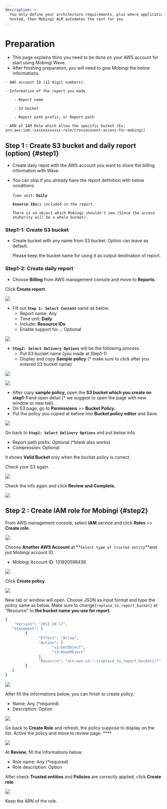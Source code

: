 ```yaml
---
description: >-
  You only define your architecture requirements, plus where application code is
  hosted, then Mobingi ALM automates the rest for you
---
```


# Preparation

* This page explains thins you need to be done on your AWS account for start using Mobingi Wave.
* After finishing preparation, you will need to give Mobingi the below informations. 

```
- AWS account ID (12 digit numbers).

- Information of the report you made.

    - Report name

    - S3 bucket

    - Report path prefix, or Report path

- ARN of IAM Role which allow the specific bucket.(Ex: arn:aws:iam::xxxxxxxxxxxx:role/crossacounnt-access-for-mobingi)
```

## Step 1 : Create S3 bucket and daily report \(option\)  {#step1}

* Create daily repot with the AWS account you want to share the billing information with Wave.
* You can skip if you already have the report definition with below conditions.

  `Time unit:` **`Daily`**

  **`Rsource IDs`**`is included in the report.`

  `There is no object which Mobingi shouldn't see.(Since the access atuhority will be a whole bucket).`

### Step1-1: **Create S3 bucket**

* Create bucket with any name from S3 bucket. Option can leave as default.

  Please keep the bucket name for using it as output destination of report.

### Step1-2: Create daily report

* Choose **Billing** from AWS management console and move to **Reports**.

Click **Create report**.

![](../.gitbook/assets/snip20180727_7.png)

* Fill out **`Step 1: Select Content`** same as below.
  * Report name: Any
  * Time unit: **Daily**
  * Include: **Resource IDs**
  * Enable support for...: Optional

![](../.gitbook/assets/snip20180727_9.png)

* **`Step2: Select Delivery Options`** will be the following process.
  * Put S3 bucket name \(you made at Step1-1\)
  * Display and copy **Sample policy** \(\* make sure to click after you entered S3 bucket name\)

![](../.gitbook/assets/snip20180727_12.png)

![](../.gitbook/assets/snip20180727_10.png)

* After copy **sample policy,** open the **S3 bucket which you create on step1-1** and open detail \(\* we suggest to open the page with new window or new tab\).
* On S3 page, go to **Permissions** &gt;&gt; **Bucket Policy.**
* Put the policy you copied at before into **Bucket policy editor** and Save.

![](../.gitbook/assets/snip20180727_17.png)

Go back to **`Step2: Select Delivery Options`** and put below info.

* Report path prefix: Optional  \(\*blank also works\) 
* Compression: Optional

It shows **Valid Bucket** only when the bucket policy is correct.

Check your S3 again.

![](../.gitbook/assets/snip20180731_35.png)

Check the info again and click **Review and Complete.**

![](../.gitbook/assets/snip20180727_29.png)

## Step 2 : Create IAM role for Mobingi {#step2}

From AWS management console, select **IAM** service and click **Roles** &gt;&gt; **Create role.**

![](../.gitbook/assets/snip20180727_19.png)

Choose  **Another AWS Account** at **`Select type of trusted entity`**and put Mobingi account ID.

* Mobingi Account ID: 131920598436

![](../.gitbook/assets/snip20180727_21.png)

Click **Create policy**.

![](../.gitbook/assets/snip20180727_23.png)

New tab or window will open. Choose JSON as input format and type the policy same as below. Make sure to change`{replace_to_report_bucket}` at "Resource"  to **the bucket name you use for report.**

```bash
{
    "Version": "2012-10-17",
   "Statement": [
         {
               "Effect": "Allow",
               "Action": [
                     "s3:GetObject",
                     "s3:HeadObject"
               ],
               "Resource": "arn:aws:s3:::{replace_to_report_bucket}/*"
         }
   ]
}
```

![](../.gitbook/assets/snip20180727_25.png)

After fill the informations below, you can finish to create policy.

* Name: Any \(\*required\)
* Description: Option

![](../.gitbook/assets/snip20180727_31.png)

Go back to **Create Role** and refresh, the policy suppose to display on the list. Active the policy and move to review page. ****

![](../.gitbook/assets/snip20180727_33.png)

At **Review**, fill the informations below.

* Role name: Any \(\*required\)
* Role description: Option

After check **Trusted entities** and **Policies** are correctly applied, click **Create role**.

![](../.gitbook/assets/snip20180731_39.png)

Keep the ARN of the role.



